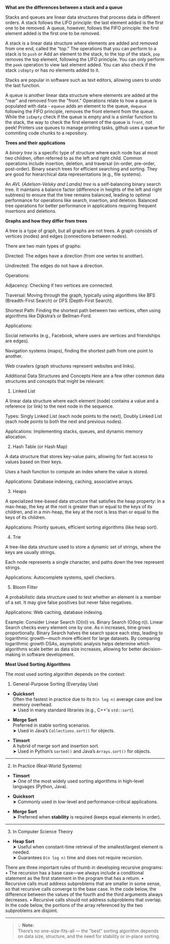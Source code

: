 __What are the differences between a stack and a queue__

Stacks and queues are linear data structures that process data in different orders. A stack follows the LIFO principle: the last element added is the first one to be removed. A queue, however, follows the FIFO principle: the first element added is the first one to be removed.

A stack is a linear data structure where elements are added and removed from one end, called the "top." The operations that you can perform to a stack is to `push` or Add an element to the stack, to the top of the stack, `pop` removes the top element, following the LIFO principle. You can only perform the `peek` operation to view last element added. You can also check if the stack `isEmpty` or has no elements added to it.

Stacks are popular in software such as text editors, allowing users to undo the last function.

A queue is another linear data structure where elements are added at the "rear" and removed from the "front." Operations relate to how a queue is populated with data - `equeue` adds an element to the queue, `dequeue` following the FIFO principle, removes the front element from the queue. While the `isEmpty` check if the queue is empty and is a similar function to the stack, the way to check the first element of the queue is `front`, not peek! Printers use queues to manage printing tasks, github uses a queue for commiting code chunks to a repository.

__Trees and their applications__

A *binary tree* is a specific type of structure where each node has at most two children, often referred to as the left and right child. Common operations include insertion, deletion, and traversal (in-order, pre-order, post-order). Binary search trees for efficient searching and sorting. They are good for hierarchical data representations (e.g., file systems).

An *AVL (Adelson-Velsky and Landis) tree* is a self-balancing binary search tree. It maintains a balance factor (difference in heights of the left and right subtrees) to ensure that the tree remains balanced, leading to optimal performance for operations like search, insertion, and deletion. Balanced tree operations for better performance in applications requiring frequent insertions and deletions.

__Graphs and how they differ from trees__

A tree is a type of graph, but all graphs are not trees. A graph consists of vertices (nodes) and edges (connections between nodes).

There are two main types of graphs:

Directed: The edges have a direction (from one vertex to another).

Undirected: The edges do not have a direction.

Operations:

Adjacency: Checking if two vertices are connected.

Traversal: Moving through the graph, typically using algorithms like BFS (Breadth-First Search) or DFS (Depth-First Search).

Shortest Path: Finding the shortest path between two vertices, often using algorithms like Dijkstra’s or Bellman-Ford.

Applications:

Social networks (e.g., Facebook, where users are vertices and friendships are edges).

Navigation systems (maps), finding the shortest path from one point to another.

Web crawlers (graph structures represent websites and links).

Additional Data Structures and Concepts
Here are a few other common data structures and concepts that might be relevant:

1. Linked List

A linear data structure where each element (node) contains a value and a reference (or link) to the next node in the sequence.

Types: Singly Linked List (each node points to the next), Doubly Linked List (each node points to both the next and previous nodes).

Applications: Implementing stacks, queues, and dynamic memory allocation.

2. Hash Table (or Hash Map)

A data structure that stores key-value pairs, allowing for fast access to values based on their keys.

Uses a hash function to compute an index where the value is stored.

Applications: Database indexing, caching, associative arrays.

3. Heaps

A specialized tree-based data structure that satisfies the heap property: In a max-heap, the key at the root is greater than or equal to the keys of its children, and in a min-heap, the key at the root is less than or equal to the keys of its children.

Applications: Priority queues, efficient sorting algorithms (like heap sort).

4. Trie

A tree-like data structure used to store a dynamic set of strings, where the keys are usually strings.

Each node represents a single character, and paths down the tree represent strings.

Applications: Autocomplete systems, spell checkers.

5. Bloom Filter

A probabilistic data structure used to test whether an element is a member of a set. It may give false positives but never false negatives.

Applications: Web caching, database indexing.


Example:
Consider Linear Search (O(n)) vs. Binary Search (O(log n)). Linear Search checks every element one by one. As n increases, time grows proportionally. Binary Search halves the search space each step, leading to logarithmic growth—much more efficient for large datasets. By comparing logarithmic growth DSAs, asymptotic analysis helps determine which algorithms scale better as data size increases, allowing for better decision-making in software development.


__Most Used Sorting Algorithms__

The most used sorting algorithm depends on the context:


1. General-Purpose Sorting (Everyday Use)

- **Quicksort**  
  Often the fastest in practice due to its `O(n log n)` average case and low memory overhead.  
  ➤ Used in many standard libraries (e.g., C++'s `std::sort`).

- **Merge Sort**  
  Preferred in stable sorting scenarios.  
  ➤ Used in Java’s `Collections.sort()` for objects.

- **Timsort**  
  A hybrid of merge sort and insertion sort.  
  ➤ Used in Python’s `sorted()` and Java’s `Arrays.sort()` for objects.

---

2. In Practice (Real-World Systems)

- **Timsort**  
  ➤ One of the most widely used sorting algorithms in high-level languages (Python, Java).

- **Quicksort**  
  ➤ Commonly used in low-level and performance-critical applications.

- **Merge Sort**  
  ➤ Preferred when **stability** is required (keeps equal elements in order).

---

3. In Computer Science Theory

- **Heap Sort**  
  ➤ Useful when constant-time retrieval of the smallest/largest element is needed.  
  ➤ Guarantees `O(n log n)` time and does not require recursion.

There are three important rules of thumb in developing recursive programs:
• The recursion has a base case—we always include a conditional statement as the first statement in the program that has a return.
• Recursive calls must address subproblems that are smaller in some sense, so that recursive calls converge to the base case. In the code below, the difference between the values of the fourth and the third arguments always decreases.
• Recursive calls should not address subproblems that overlap. In the code below, the portions of the array referenced by the two subproblems are disjoint.

---

> 💡 **Note:**  
> There’s no one-size-fits-all — the "best" sorting algorithm depends on data size, structure, and the need for stability or in-place sorting.

